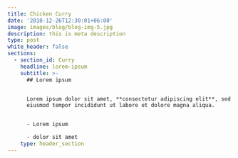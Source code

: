 ```yaml
---
title: Chicken Curry
date: '2018-12-26T12:30:01+06:00'
image: images/blog/blog-img-5.jpg
description: this is meta description
type: post
white_header: false
sections:
  - section_id: Curry
    headline: lorem-ipsum
    subtitle: >-
      ## Lorem ipsum


      Lorem ipsum dolor sit amet, **consectetur adipiscing elit**, sed do
      eiusmod tempor incididunt ut labore et dolore magna aliqua.


      - Lorem ipsum

      - dolor sit amet
    type: header_section
---
```

